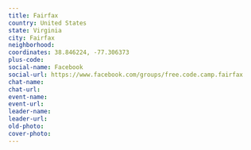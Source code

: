 ```yaml
---
title: Fairfax
country: United States
state: Virginia
city: Fairfax
neighborhood: 
coordinates: 38.846224, -77.306373
plus-code:
social-name: Facebook
social-url: https://www.facebook.com/groups/free.code.camp.fairfax
chat-name:
chat-url:
event-name:
event-url:
leader-name:
leader-url:
old-photo: 
cover-photo:
---
```

